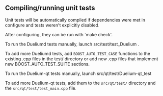 Compiling/running unit tests
------------------------------------

Unit tests will be automatically compiled if dependencies were met in configure
and tests weren't explicitly disabled.

After configuring, they can be run with 'make check'.

To run the Dueliumd tests manually, launch src/test/test_Duelium .

To add more Dueliumd tests, add `BOOST_AUTO_TEST_CASE` functions to the existing
.cpp files in the test/ directory or add new .cpp files that
implement new BOOST_AUTO_TEST_SUITE sections.

To run the Duelium-qt tests manually, launch src/qt/test/Duelium-qt_test

To add more Duelium-qt tests, add them to the `src/qt/test/` directory and
the `src/qt/test/test_main.cpp` file.
